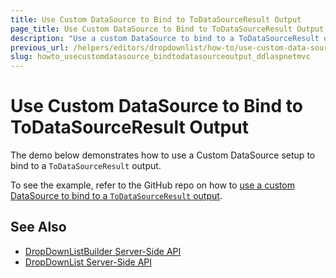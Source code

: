 ```yaml
---
title: Use Custom DataSource to Bind to ToDataSourceResult Output
page_title: Use Custom DataSource to Bind to ToDataSourceResult Output | Telerik UI DropDownList HtmlHelper for ASP.NET MVC
description: "Use a custom DataSource to bind to a ToDataSourceResult output in ASP.NET MVC applications."
previous_url: /helpers/editors/dropdownlist/how-to/use-custom-data-source
slug: howto_usecustomdatasource_bindtodatasourceoutput_ddlaspnetmvc
---
```


# Use Custom DataSource to Bind to ToDataSourceResult Output

The demo below demonstrates how to use a Custom DataSource setup to bind to a `ToDataSourceResult` output.

To see the example, refer to the GitHub repo on how to [use a custom DataSource to bind to a `ToDataSourceResult` output](https://github.com/telerik/ui-for-aspnet-mvc-examples/tree/master/dropdownlist/KendoDropDownListCustomDataSource).

## See Also

* [DropDownListBuilder Server-Side API](http://docs.telerik.com/aspnet-mvc/api/Kendo.Mvc.UI.Fluent/DropDownListBuilder)
* [DropDownList Server-Side API](/api/dropdownlist)
